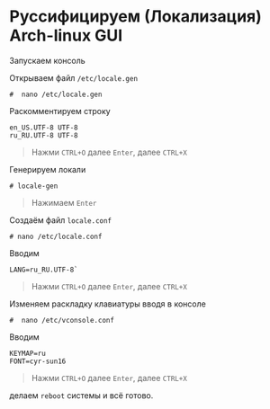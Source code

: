 # Руссифицируем (Локализация) Arch-linux GUI
Запускаем консоль

Открываем файл `/etc/locale.gen`
```text
#  nano /etc/locale.gen
```      
Раскомментируем строку      
```text
en_US.UTF-8 UTF-8
ru_RU.UTF-8 UTF-8
```
> Нажми `CTRL+O` далее `Enter`, далее `CTRL+X`   

Генерируем локали
```text
# locale-gen  
```      
> Нажимаем `Enter`
      
Создаём файл `locale.conf`
```text
# nano /etc/locale.conf
```
Вводим
```text
LANG=ru_RU.UTF-8`
```
> Нажми `CTRL+O` далее `Enter`, далее `CTRL+X`

Изменяем раскладку клавиатуры вводя в консоле
```text
#  nano /etc/vconsole.conf
```
Вводим
```
KEYMAP=ru
FONT=cyr-sun16
```
> Нажми `CTRL+O` далее `Enter`, далее `CTRL+X`   

делаем `reboot` системы и всё готово.
